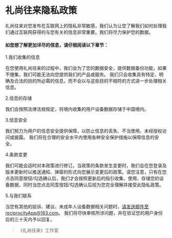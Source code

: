 # 礼尚往来隐私政策

礼尚往来对您发布在互联网上的隐私非常敏感，我们认为让您了解我们如何处理我们通过互联网获得的与您有关的信息非常重要。我们将尽力保护您的数据。

#### 如您想了解更加详尽的信息，请仔细阅读以下章节：

1.我们收集的信息

在您使用礼尚往来的过程中，我们会为了您的数据安全，提供数据备份功能，如果不搜集，我们可能无法向您提供我们的产品或服务。
我们只会收集具有特定、明确及合法的目的所必需的信息，而不会以与这些目的不相符的方式进一步处理相关信息。

2.信息的存储

我们会按照法律法规规定，将境内收集的用户设备数据存储于中国境内。

3.信息安全

我们努力为用户的信息安全提供保障，以防止信息的丢失、不当使用、未经授权访问或披露。
我们将在合理的安全水平内使用各种安全保护措施以保障信息的安全。

4.条款变更

我们可能会适时对本政策进行修订。当政策的条款发生变更时，我们会在您登录及版本更新时以推送通知、弹窗的形式向您展示变更后的政策。请您注意，只有在您点击同意按钮/勾选确认后，我们才会按照更新后的指引收集、使用、存储您的设备数据，同时当您点击同意按钮/勾选确认后视为您完全理解并接受此隐私政策。

5.与我们联系

当您有其他的投诉、建议、未成年人设备数据相关问题时，请发送邮件至reciprocityApp@163.com。
我们将尽快审核所涉问题，并在验证您的用户身份后的三十天内予以回复。

> 《礼尚往来》工作室
